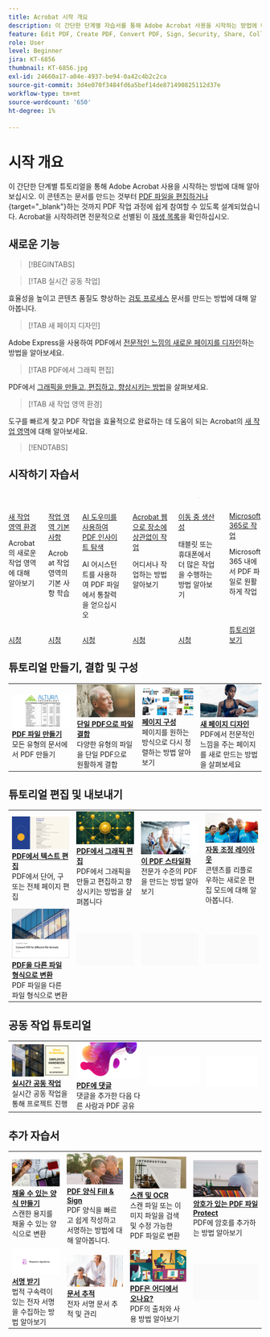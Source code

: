 ```yaml
---
title: Acrobat 시작 개요
description: 이 간단한 단계별 자습서를 통해 Adobe Acrobat 사용을 시작하는 방법에 대해 알아보십시오(1~2분)
feature: Edit PDF, Create PDF, Convert PDF, Sign, Security, Share, Collaboration, Workspace
role: User
level: Beginner
jira: KT-6856
thumbnail: KT-6856.jpg
exl-id: 24660a17-a04e-4937-be94-0a42c4b2c2ca
source-git-commit: 3d4e070f3484fd6a5bef14de871490825112d37e
workflow-type: tm+mt
source-wordcount: '650'
ht-degree: 1%

---
```


# 시작 개요

이 간단한 단계별 튜토리얼을 통해 Adobe Acrobat 사용을 시작하는 방법에 대해 알아보십시오. 이 콘텐츠는 문서를 만드는 것부터 [PDF 파일을 편집하거나](https://www.adobe.com/acrobat/online/pdf-editor.html){target="_blank"}하는 것까지 PDF 작업 과정에 쉽게 참여할 수 있도록 설계되었습니다. Acrobat을 시작하려면 전문적으로 선별된 이 [재생 목록](https://experienceleague.adobe.com/en/playlists/acrobat-get-started-business-users)을 확인하십시오.

## 새로운 기능

>[!BEGINTABS]

>[!TAB 실시간 공동 작업]

효율성을 높이고 콘텐츠 품질도 향상하는 [검토 프로세스](collaborate.md) 문서를 만드는 방법에 대해 알아봅니다.

>[!TAB 새 페이지 디자인]

Adobe Express을 사용하여 PDF에서 [전문적인 느낌의 새로운 페이지를 디자인](add-custom-page.md)하는 방법을 알아보세요.

>[!TAB PDF에서 그래픽 편집]

PDF에서 [그래픽을 만들고, 편집하고, 향상시키는 방법](edit-graphics.md)을 살펴보세요.

>[!TAB 새 작업 영역 환경]

도구를 빠르게 찾고 PDF 작업을 효율적으로 완료하는 데 도움이 되는 Acrobat의 [새 작업 영역](new-workspace.md)에 대해 알아보세요.

>[!ENDTABS]

## 시작하기 자습서

<!-- CARDS

* https://experienceleague.adobe.com/en/docs/document-cloud-learn/acrobat-learning/getting-started/new-workspace
  {title = New workspace experience}
  {description = Learn about the new workspace in Acrobat}
  {image = https://experienceleague.adobe.com/en/docs/document-cloud-learn/acrobat-learning/getting-started/media_1fd7846c8083ccd0da406c6abf96fe746d9b4539e.png?width=400&format=webply&optimize=medium}
  {cta = Watch}
* https://experienceleague.adobe.com/en/docs/document-cloud-learn/acrobat-learning/getting-started/get-to-know-the-acrobat-dc-interface
  {title = Workspace basics}
  {description = Learn the basics of the Acrobat workspace}
  {image = https://experienceleague.adobe.com/en/docs/document-cloud-learn/acrobat-learning/getting-started/media_1829b23b3d26ba9ab2687a87be27ecf1b2adde71e.png?width=400&format=webply&optimize=medium}
  {cta = Watch}
* https://experienceleague.adobe.com/en/docs/document-cloud-learn/acrobat-learning/getting-started/ai-assistant
  {title = Discover PDF insights with the AI Assistant}
  {description = Gain insights from your PDF files using the AI Assistant}
  {image = https://experienceleague.adobe.com/en/docs/document-cloud-learn/acrobat-learning/getting-started/media_12db4e53771239c4c355e54868bb8c2d72912cf58.png?width=400&format=webply&optimize=medium}
  {cta = Watch}
* https://experienceleague.adobe.com/en/docs/document-cloud-learn/acrobat-learning/getting-started/acrobatweb
  {title = Work anywhere with Acrobat web}
  {description = Learn how to work from anywhere}
  {image = https://experienceleague.adobe.com/en/docs/document-cloud-learn/acrobat-learning/getting-started/media_1bfcf9b6746a553be3bae3718499df7f83847b637.png?width=400&format=webply&optimize=medium}
  {cta = Watch}
* https://experienceleague.adobe.com/en/docs/document-cloud-learn/acrobat-learning/getting-started/productivity
  {title = Productivity on the go}
  {description = Learn how to do more from your tablet or mobile phone}
  {image = https://experienceleague.adobe.com/en/docs/document-cloud-learn/acrobat-learning/getting-started/media_1baac857c8ccc7eb8f0af7c27bd123772b2d5cac4.png?width=400&format=webply&optimize=medium}
  {cta = Watch}
* https://experienceleague.adobe.com/en/docs/journey-optimizer/using/get-started/user-interface
  {title = Work with Microsoft 365}
  {description = Work seamlessly with PDF files, right inside Microsoft 365}
  {image = https://experienceleague.adobe.com/en/docs/document-cloud-learn/acrobat-learning/getting-started/media_1e715d1ec959dc755a27cab94e21039372673afac.png?width=400&format=webply&optimize=medium}
  {cta = View tutorials}

-->
<!-- START CARDS HTML - DO NOT MODIFY BY HAND -->
<div class="columns">
    <div class="column is-half-tablet is-half-desktop is-one-third-widescreen" aria-label="New workspace experience">
        <div class="card" style="height: 100%; display: flex; flex-direction: column; height: 100%;">
            <div class="card-image">
                <figure class="image x-is-16by9">
                    <a href="https://experienceleague.adobe.com/en/docs/document-cloud-learn/acrobat-learning/getting-started/new-workspace" title="새 작업 영역 환경" target="_blank" rel="referrer">
                        <img class="is-bordered-r-small" src="https://experienceleague.adobe.com/en/docs/document-cloud-learn/acrobat-learning/getting-started/media_1fd7846c8083ccd0da406c6abf96fe746d9b4539e.png?width=400&format=webply&optimize=medium" alt="새 작업 영역 환경"
                             style="width: 100%; aspect-ratio: 16 / 9; object-fit: cover; overflow: hidden; display: block; margin: auto;">
                    </a>
                </figure>
            </div>
            <div class="card-content is-padded-small" style="display: flex; flex-direction: column; flex-grow: 1; justify-content: space-between;">
                <div class="top-card-content">
                    <p class="headline is-size-6 has-text-weight-bold">
                        <a href="https://experienceleague.adobe.com/en/docs/document-cloud-learn/acrobat-learning/getting-started/new-workspace" target="_blank" rel="referrer" title="새 작업 영역 환경">새 작업 영역 환경</a>
                    </p>
                    <p class="is-size-6">Acrobat의 새로운 작업 영역에 대해 알아보기</p>
                </div>
                <a href="https://experienceleague.adobe.com/en/docs/document-cloud-learn/acrobat-learning/getting-started/new-workspace" target="_blank" rel="referrer" class="spectrum-Button spectrum-Button--outline spectrum-Button--primary spectrum-Button--sizeM" style="align-self: flex-start; margin-top: 1rem;">
                    <span class="spectrum-Button-label has-no-wrap has-text-weight-bold">시청</span>
                </a>
            </div>
        </div>
    </div>
    <div class="column is-half-tablet is-half-desktop is-one-third-widescreen" aria-label="Workspace basics">
        <div class="card" style="height: 100%; display: flex; flex-direction: column; height: 100%;">
            <div class="card-image">
                <figure class="image x-is-16by9">
                    <a href="https://experienceleague.adobe.com/en/docs/document-cloud-learn/acrobat-learning/getting-started/get-to-know-the-acrobat-dc-interface" title="작업 영역 기본 사항" target="_blank" rel="referrer">
                        <img class="is-bordered-r-small" src="https://experienceleague.adobe.com/en/docs/document-cloud-learn/acrobat-learning/getting-started/media_1829b23b3d26ba9ab2687a87be27ecf1b2adde71e.png?width=400&format=webply&optimize=medium" alt="작업 영역 기본 사항"
                             style="width: 100%; aspect-ratio: 16 / 9; object-fit: cover; overflow: hidden; display: block; margin: auto;">
                    </a>
                </figure>
            </div>
            <div class="card-content is-padded-small" style="display: flex; flex-direction: column; flex-grow: 1; justify-content: space-between;">
                <div class="top-card-content">
                    <p class="headline is-size-6 has-text-weight-bold">
                        <a href="https://experienceleague.adobe.com/en/docs/document-cloud-learn/acrobat-learning/getting-started/get-to-know-the-acrobat-dc-interface" target="_blank" rel="referrer" title="작업 공간 기본 사항">작업 영역 기본 사항</a>
                    </p>
                    <p class="is-size-6">Acrobat 작업 영역의 기본 사항 학습</p>
                </div>
                <a href="https://experienceleague.adobe.com/en/docs/document-cloud-learn/acrobat-learning/getting-started/get-to-know-the-acrobat-dc-interface" target="_blank" rel="referrer" class="spectrum-Button spectrum-Button--outline spectrum-Button--primary spectrum-Button--sizeM" style="align-self: flex-start; margin-top: 1rem;">
                    <span class="spectrum-Button-label has-no-wrap has-text-weight-bold">시청</span>
                </a>
            </div>
        </div>
    </div>
    <div class="column is-half-tablet is-half-desktop is-one-third-widescreen" aria-label="Discover PDF insights with the AI Assistant">
        <div class="card" style="height: 100%; display: flex; flex-direction: column; height: 100%;">
            <div class="card-image">
                <figure class="image x-is-16by9">
                    <a href="https://experienceleague.adobe.com/en/docs/document-cloud-learn/acrobat-learning/getting-started/ai-assistant" title="AI Assistant를 사용하여 PDF 인사이트 탐색" target="_blank" rel="referrer">
                        <img class="is-bordered-r-small" src="https://experienceleague.adobe.com/en/docs/document-cloud-learn/acrobat-learning/getting-started/media_12db4e53771239c4c355e54868bb8c2d72912cf58.png?width=400&format=webply&optimize=medium" alt="AI Assistant를 사용하여 PDF 인사이트 탐색"
                             style="width: 100%; aspect-ratio: 16 / 9; object-fit: cover; overflow: hidden; display: block; margin: auto;">
                    </a>
                </figure>
            </div>
            <div class="card-content is-padded-small" style="display: flex; flex-direction: column; flex-grow: 1; justify-content: space-between;">
                <div class="top-card-content">
                    <p class="headline is-size-6 has-text-weight-bold">
                        <a href="https://experienceleague.adobe.com/en/docs/document-cloud-learn/acrobat-learning/getting-started/ai-assistant" target="_blank" rel="referrer" title="AI Assistant를 사용하여 PDF 인사이트 탐색">AI 도우미를 사용하여 PDF 인사이트 탐색</a>
                    </p>
                    <p class="is-size-6">AI 어시스턴트를 사용하여 PDF 파일에서 통찰력을 얻으십시오</p>
                </div>
                <a href="https://experienceleague.adobe.com/en/docs/document-cloud-learn/acrobat-learning/getting-started/ai-assistant" target="_blank" rel="referrer" class="spectrum-Button spectrum-Button--outline spectrum-Button--primary spectrum-Button--sizeM" style="align-self: flex-start; margin-top: 1rem;">
                    <span class="spectrum-Button-label has-no-wrap has-text-weight-bold">시청</span>
                </a>
            </div>
        </div>
    </div>
    <div class="column is-half-tablet is-half-desktop is-one-third-widescreen" aria-label="Work anywhere with Acrobat web">
        <div class="card" style="height: 100%; display: flex; flex-direction: column; height: 100%;">
            <div class="card-image">
                <figure class="image x-is-16by9">
                    <a href="https://experienceleague.adobe.com/en/docs/document-cloud-learn/acrobat-learning/getting-started/acrobatweb" title="Acrobat 웹으로 장소에 상관없이 작업" target="_blank" rel="referrer">
                        <img class="is-bordered-r-small" src="https://experienceleague.adobe.com/en/docs/document-cloud-learn/acrobat-learning/getting-started/media_1bfcf9b6746a553be3bae3718499df7f83847b637.png?width=400&format=webply&optimize=medium" alt="Acrobat 웹으로 장소에 상관없이 작업"
                             style="width: 100%; aspect-ratio: 16 / 9; object-fit: cover; overflow: hidden; display: block; margin: auto;">
                    </a>
                </figure>
            </div>
            <div class="card-content is-padded-small" style="display: flex; flex-direction: column; flex-grow: 1; justify-content: space-between;">
                <div class="top-card-content">
                    <p class="headline is-size-6 has-text-weight-bold">
                        <a href="https://experienceleague.adobe.com/en/docs/document-cloud-learn/acrobat-learning/getting-started/acrobatweb" target="_blank" rel="referrer" title="Acrobat 웹으로 장소에 상관없이 작업">Acrobat 웹으로 장소에 상관없이 작업</a>
                    </p>
                    <p class="is-size-6">어디서나 작업하는 방법 알아보기</p>
                </div>
                <a href="https://experienceleague.adobe.com/en/docs/document-cloud-learn/acrobat-learning/getting-started/acrobatweb" target="_blank" rel="referrer" class="spectrum-Button spectrum-Button--outline spectrum-Button--primary spectrum-Button--sizeM" style="align-self: flex-start; margin-top: 1rem;">
                    <span class="spectrum-Button-label has-no-wrap has-text-weight-bold">시청</span>
                </a>
            </div>
        </div>
    </div>
    <div class="column is-half-tablet is-half-desktop is-one-third-widescreen" aria-label="Productivity on the go">
        <div class="card" style="height: 100%; display: flex; flex-direction: column; height: 100%;">
            <div class="card-image">
                <figure class="image x-is-16by9">
                    <a href="https://experienceleague.adobe.com/en/docs/document-cloud-learn/acrobat-learning/getting-started/productivity" title="이동 중의 생산성" target="_blank" rel="referrer">
                        <img class="is-bordered-r-small" src="https://experienceleague.adobe.com/en/docs/document-cloud-learn/acrobat-learning/getting-started/media_1baac857c8ccc7eb8f0af7c27bd123772b2d5cac4.png?width=400&format=webply&optimize=medium" alt="이동 중의 생산성"
                             style="width: 100%; aspect-ratio: 16 / 9; object-fit: cover; overflow: hidden; display: block; margin: auto;">
                    </a>
                </figure>
            </div>
            <div class="card-content is-padded-small" style="display: flex; flex-direction: column; flex-grow: 1; justify-content: space-between;">
                <div class="top-card-content">
                    <p class="headline is-size-6 has-text-weight-bold">
                        <a href="https://experienceleague.adobe.com/en/docs/document-cloud-learn/acrobat-learning/getting-started/productivity" target="_blank" rel="referrer" title="이동 중의 생산성">이동 중 생산성</a>
                    </p>
                    <p class="is-size-6">태블릿 또는 휴대폰에서 더 많은 작업을 수행하는 방법 알아보기</p>
                </div>
                <a href="https://experienceleague.adobe.com/en/docs/document-cloud-learn/acrobat-learning/getting-started/productivity" target="_blank" rel="referrer" class="spectrum-Button spectrum-Button--outline spectrum-Button--primary spectrum-Button--sizeM" style="align-self: flex-start; margin-top: 1rem;">
                    <span class="spectrum-Button-label has-no-wrap has-text-weight-bold">시청</span>
                </a>
            </div>
        </div>
    </div>
    <div class="column is-half-tablet is-half-desktop is-one-third-widescreen" aria-label="Work with Microsoft 365">
        <div class="card" style="height: 100%; display: flex; flex-direction: column; height: 100%;">
            <div class="card-image">
                <figure class="image x-is-16by9">
                    <a href="https://experienceleague.adobe.com/en/docs/journey-optimizer/using/get-started/user-interface" title="Microsoft 365를 사용한 작업" target="_blank" rel="referrer">
                        <img class="is-bordered-r-small" src="https://experienceleague.adobe.com/en/docs/document-cloud-learn/acrobat-learning/getting-started/media_1e715d1ec959dc755a27cab94e21039372673afac.png?width=400&format=webply&optimize=medium" alt="Microsoft 365를 사용한 작업"
                             style="width: 100%; aspect-ratio: 16 / 9; object-fit: cover; overflow: hidden; display: block; margin: auto;">
                    </a>
                </figure>
            </div>
            <div class="card-content is-padded-small" style="display: flex; flex-direction: column; flex-grow: 1; justify-content: space-between;">
                <div class="top-card-content">
                    <p class="headline is-size-6 has-text-weight-bold">
                        <a href="https://experienceleague.adobe.com/en/docs/journey-optimizer/using/get-started/user-interface" target="_blank" rel="referrer" title="Microsoft 365를 사용한 작업">Microsoft 365로 작업</a>
                    </p>
                    <p class="is-size-6">Microsoft 365 내에서 PDF 파일로 원활하게 작업</p>
                </div>
                <a href="https://experienceleague.adobe.com/en/docs/journey-optimizer/using/get-started/user-interface" target="_blank" rel="referrer" class="spectrum-Button spectrum-Button--outline spectrum-Button--primary spectrum-Button--sizeM" style="align-self: flex-start; margin-top: 1rem;">
                    <span class="spectrum-Button-label has-no-wrap has-text-weight-bold">튜토리얼 보기</span>
                </a>
            </div>
        </div>
    </div>
</div>
<!-- END CARDS HTML - DO NOT MODIFY BY HAND -->


## 튜토리얼 만들기, 결합 및 구성

<table style="table-layout:fixed">
  <tr>
    <td>
      <a href="create-pdf.md">
        <img alt="PDF 파일 만들기" src="../assets/create.png" />
      </a>
      <div>
      <a href="create-pdf.md"><strong>PDF 파일 만들기</strong></a>
      </div>
      모든 유형의 문서에서 PDF 만들기
      <br>
    </td>
    <td>
      <a href="combine-to-pdf.md">
        <img alt="단일 PDF에 파일 결합" src="../assets/combine.png" />
      </a>
      <div>
      <a href="combine-to-pdf.md"><strong>단일 PDF으로 파일 결합</strong></a>
      </div>
      다양한 유형의 파일을 단일 PDF으로 원활하게 결합
      <br>
    </td>
    <td>
      <a href="organize.md">
        <img alt="페이지 구성" src="../assets/organize-pages.png" />
      </a>
      <div>
      <a href="organize.md"><strong>페이지 구성</strong></a>
      </div>
      페이지를 원하는 방식으로 다시 정렬하는 방법 알아보기
      <br>
    </td>
    <td>
      <a href="add-custom-page.md">
        <img alt="새 페이지 디자인" src="../assets/design.png" />
      </a>
      <div>
      <a href="add-custom-page.md"><strong>새 페이지 디자인</strong></a>
      </div>
     PDF에서 전문적인 느낌을 주는 페이지를 새로 만드는 방법을 살펴보세요
      <br>
    </td>
  </tr>
  </table>

## 튜토리얼 편집 및 내보내기

<table style="table-layout:fixed">
  <tr>
    <td>
      <a href="edit-pdf.md">
        <img alt="PDF에서 텍스트 편집" src="../assets/edit-text.png" />
      </a>
      <div>
      <a href="edit-pdf.md"><strong>PDF에서 텍스트 편집</strong></a>
      </div>
      PDF에서 단어, 구 또는 전체 페이지 편집
      <br>
    </td>
    <td>
      <a href="edit-graphics.md">
        <img alt="PDF에서 그래픽 편집" src="../assets/edit-graphics.png" />
      </a>
      <div>
      <a href="edit-graphics.md"><strong>PDF에서 그래픽 편집</strong></a>
      </div>
      PDF에서 그래픽을 만들고 편집하고 향상시키는 방법을 살펴봅니다
      <br>
    </td>
    <td>
      <a href="stylize-this-pdf.md">
        <img alt="이 PDF 스타일화" src="../assets/stylize-pdf.png" />
      </a>
      <div>
      <a href="stylize-this-pdf.md"><strong>이 PDF 스타일화</strong></a>
      </div>
      전문가 수준의 PDF을 만드는 방법 알아보기
      <br>
    </td>
   <td>
      <a href="auto-adjust-layout.md">
        <img alt="자동 조정 레이아웃" src="../assets/auto-adjust.png" />
      </a>
      <div>
      <a href="auto-adjust-layout.md"><strong>자동 조정 레이아웃</strong></a>
      </div>
      콘텐츠를 리플로우하는 새로운 편집 모드에 대해 알아봅니다.
      <br>
    </td>
  </tr>
    <td>
      <a href="export-pdf.md">
        <img alt="PDF을 다른 파일 형식으로 변환" src="../assets/convert.png" />
      </a>
      <div>
      <a href="export-pdf.md"><strong>PDF을 다른 파일 형식으로 변환</strong></a>
      </div>
      PDF 파일을 다른 파일 형식으로 변환
      <br>
    </td>
    <td>
   <img alt="스페이서" src="../assets/Grayspacer.png" />
    <div>
    <br>
  </td>
  <td>
   <img alt="스페이서" src="../assets/Grayspacer.png" />
    <div>
    <br>
  </td>
   <td>
   <img alt="스페이서" src="../assets/Grayspacer.png" />
    <div>
    <br>
  </td>
</tr>
</table>

## 공동 작업 튜토리얼

<table style="table-layout:fixed">
  <tr>
    <td>
      <a href="collaborate.md">
        <img alt="실시간으로 공동 작업 수행" src="../assets/collaborate.png" />
      </a>
      <div>
      <a href="collaborate.md"><strong>실시간 공동 작업</strong></a>
      </div>
      실시간 공동 작업을 통해 프로젝트 진행
    </td>
    <td>
      <a href="comment-on-pdf-files.md">
        <img alt="PDF 댓글 달기" src="../assets/comment.png" />
      </a>
      <div>
      <a href="comment-on-pdf-files.md"><strong>PDF에 댓글</strong></a>
      </div>
      댓글을 추가한 다음 다른 사람과 PDF 공유
      <br>
    </td>
    <td>
    <img alt="스페이서" src="../assets/Whitespacer.png" />
      <div>
      <br>
    </td>
    <td>
    <img alt="스페이서" src="../assets/Whitespacer.png" />
      <div>
      <br>
    </td>
</tr>
</table>

## 추가 자습서

<table style="table-layout:fixed">
<tr>
  <td>
    <a href="create-fillable-forms.md">
      <img alt="채울 수 있는 양식 만들기" src="../assets/fillable-forms.png" />
    </a>
    <div>
      <a href="create-fillable-forms.md"><strong>채울 수 있는 양식 만들기</strong></a>
      </div>
      스캔한 용지를 채울 수 있는 양식으로 변환
      <br>
  </td>
  <td>
    <a href="fill-and-sign.md">
      <img alt="PDF 양식 Fill &amp; Sign" src="../assets/fill-sign.png" />
    </a>
    <div>
    <a href="fill-and-sign.md"><strong>PDF 양식 Fill &amp; Sign</strong></a>
    </div>
    PDF 양식을 빠르고 쉽게 작성하고 서명하는 방법에 대해 알아봅니다.
    <br>
  </td>
  <td>
    <a href="scan-and-ocr.md">
      <img alt="스캔 및 OCR" src="../assets/scan.png" />
    </a>
    <div>
    <a href="scan-and-ocr.md"><strong>스캔 및 OCR</strong></a>
    </div>
    스캔 파일 또는 이미지 파일을 검색 및 수정 가능한 PDF 파일로 변환
    <br>
  </td>
  <td>
    <a href="password-protect.md">
      <img alt="암호로 PDF 파일 Protect" src="../assets/protect.png" />
    </a>
    <div>
    <a href="password-protect.md"><strong>암호가 있는 PDF 파일 Protect</strong></a>
    </div>
    PDF에 암호를 추가하는 방법 알아보기
    <br>
  </td>
</tr>
<tr>
  <td>
    <a href="signatures.md">
      <img alt="서명 받기" src="../assets/signatures.png" />
    </a>
    <div>
    <a href="signatures.md"><strong>서명 받기</strong></a>
    </div>
    법적 구속력이 있는 전자 서명을 수집하는 방법 알아보기
    <br>
  </td>
  <td>
    <a href="track.md">
      <img alt="문서 추적" src="../assets/track.png" />
    </a>
    <div>
    <a href="track.md"><strong>문서 추적</strong></a>
    </div>
    전자 서명 문서 추적 및 관리
    <br>
  </td>
  <td>
      <a href="where-do-pdfs-come-from.md">
        <img alt="PDF은 어디에서 오나요?" src="../assets/where-pdfs.png" />
      </a>
      <div>
      <a href="where-do-pdfs-come-from.md"><strong>PDF은 어디에서 오나요?</strong></a>
      </div>
      PDF의 출처와 사용 방법 알아보기
      <br>
  </td>
  <td>
   <img alt="스페이서" src="../assets/Grayspacer.png" />
    <div>
    <br>
  </td>
</tr>
</table>

